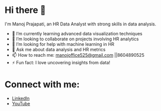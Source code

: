 # Hi there 👋

I'm Manoj Prajapati, an HR Data Analyst with strong skills in data analysis.

- 🌱 I’m currently learning advanced data visualization techniques
- 👯 I’m looking to collaborate on projects involving HR analytics
- 🤔 I’m looking for help with machine learning in HR
- 💬 Ask me about data analysis and HR metrics
- 📫 How to reach me: manojoffice525@gmail.com ||8604890525 
- ⚡ Fun fact: I love uncovering insights from data!

# Connect with me:

- [LinkedIn](https://www.linkedin.com/in/manoj-prajapati-529a67186/)
- [YouTube](https://www.youtube.com/@Manojanalyst)
